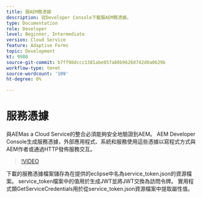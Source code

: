 ```yaml
---
title: 服AEM務憑據
description: 從Developer Console下載服AEM務憑據。
type: Documentation
role: Developer
level: Beginner, Intermediate
version: Cloud Service
feature: Adaptive Forms
topic: Development
kt: 9980
source-git-commit: b7ff98dccc1381abe057a80b96268742d0a0629b
workflow-type: tm+mt
source-wordcount: '109'
ht-degree: 0%

---
```


# 服務憑據

與AEMas a Cloud Service的整合必須能夠安全地驗證到AEM。 AEM Developer Console生成服務憑據，外部應用程式、系統和服務使用這些憑據以寫程式方式與AEM作者或通過HTTP發佈服務交互。

>[!VIDEO](https://video.tv.adobe.com/v/330519/?quality=12&learn=on)

下載的服務憑據檔案儲存為在提供的eclipse中名為service_token.json的資源檔案。 service_token檔案中的值用於生成JWT並將JWT交換為訪問令牌。 實用程式類GetServiceCredentials用於從service_token.json資源檔案中提取屬性值。
